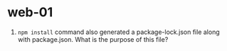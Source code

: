 # web-01

1. `npm install` command also generated a package-lock.json file along with package.json. What is the purpose of this file?
    
